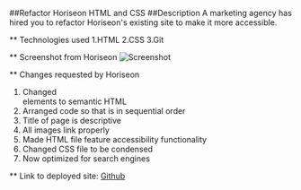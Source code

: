 ##Refactor Horiseon HTML and CSS
##Description
A marketing agency has hired you to refactor Horiseon's existing site to make it more accessible.

** Technologies used
1.HTML
2.CSS
3.Git

** Screenshot from Horiseon
![Screenshot](./assets/css/01-html-css-git-homework-demo.png)


** Changes requested by Horiseon
1. Changed <div> elements to semantic HTML
2. Arranged code so that is in sequential order
3. Title of page is descriptive
4. All images link properly
5. Made HTML file feature accessibility functionality
6. Changed CSS file to be condensed 
7. Now optimized for search engines

** Link to deployed site: 
[Github](https://github.com/) 
